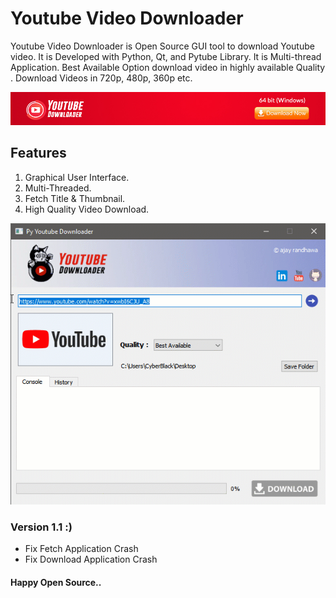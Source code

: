 # Youtube Video Downloader

Youtube Video Downloader is Open Source GUI tool to download Youtube video. It is Developed with Python, Qt, and Pytube Library. It is Multi-thread Application. Best Available Option download video in highly available Quality . Download Videos in 720p, 480p,  360p etc. 

[<img src="banne.jpg" />](https://github.com/ajayrandhawa/Youtube-Downloader/blob/master/Byt_Downloader.exe?raw=true)

## Features

1. Graphical User Interface.
2. Multi-Threaded.
3. Fetch Title & Thumbnail.
4. High Quality Video Download.

<img src="view.gif">

### Version 1.1 :)

- Fix Fetch Application Crash
- Fix Download Application Crash

#### Happy Open Source..
